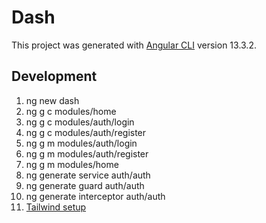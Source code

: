# Dash
This project was generated with [Angular CLI](https://github.com/angular/angular-cli) version 13.3.2.

## Development
1. ng new dash
2. ng g c modules/home
3. ng g c modules/auth/login
4. ng g c modules/auth/register
5. ng g m modules/auth/login
6. ng g m modules/auth/register
7. ng g m modules/home
8. ng generate service auth/auth
9. ng generate guard auth/auth
10. ng generate interceptor auth/auth
11. [Tailwind setup](https://tailwindcss.com/docs/guides/angular)



